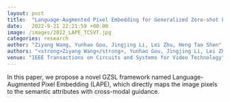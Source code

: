 ```yaml
---
layout: post
title:  "Language-Augmented Pixel Embedding for Generalized Zero-shot Learning"
date:   2022-9-21 22:21:59 +00:00
image: /images/2022_LAPE_TCSVT.jpg
categories: research
author: "Ziyang Wang, Yunhao Gou, Jingjing Li, Lei Zhu, Heng Tao Shen"
authors: "<strong>Ziyang Wang</strong>, Yunhao Gou, Jingjing Li, Lei Zhu, Heng Tao Shen"
venue: "IEEE Transactions on Circuits and Systems for Video Technology"
---
```

In this paper, we propose a novel GZSL framework named Language-Augmented Pixel Embedding (LAPE), which directly maps the image pixels to the semantic attributes with cross-modal guidance.
